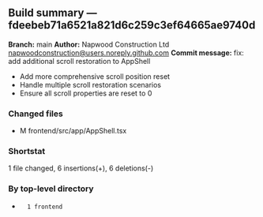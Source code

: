## Build summary — fdeebeb71a6521a821d6c259c3ef64665ae9740d

**Branch:** main
**Author:** Napwood Construction Ltd <napwoodconstruction@users.noreply.github.com>
**Commit message:** fix: add additional scroll restoration to AppShell

- Add more comprehensive scroll position reset
- Handle multiple scroll restoration scenarios
- Ensure all scroll properties are reset to 0

### Changed files
 - M	frontend/src/app/AppShell.tsx

### Shortstat
 1 file changed, 6 insertions(+), 6 deletions(-)

### By top-level directory
 -       1 frontend
